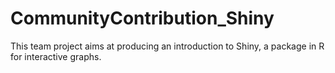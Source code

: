 # CommunityContribution_Shiny
This team project aims at producing an introduction to Shiny, a package in R for interactive graphs. 
